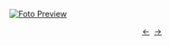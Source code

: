 [![Foto Preview](preview/n393.avif)](https://20essentials.github.io/project-000-393)

<div align="center" style="display: flex; justify-content: center;">
  <a  href="https://github.com/20essentials/project-000-392" target="_blank">&#8592;</a>
  &nbsp;&nbsp;
  <a  href="https://github.com/20essentials/project-000-394" target="_blank">&#8594;</a>
</div>
